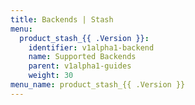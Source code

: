 ```yaml
---
title: Backends | Stash
menu:
  product_stash_{{ .Version }}:
    identifier: v1alpha1-backend
    name: Supported Backends
    parent: v1alpha1-guides
    weight: 30
menu_name: product_stash_{{ .Version }}
---
```

